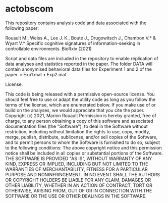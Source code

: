 # actobscom
This repository contains analysis code and data associated with the following paper:

Rouault M., Weiss A., Lee J. K., Bouté J., Drugowitsch J., Chambon V.* &amp; Wyart V.* Specific cognitive signatures of information-seeking in controllable environments. BioRxiv (2021)

Script and data files are included in the repository to enable replication of data analyses and statistics reported in the paper.
The folder DATA will contain anonymised behavioral data files for Experiment 1 and 2 of the paper. 
•	Exp1.mat
•	Exp2.mat

License.

This code is being released with a permissive open-source license. You should feel free to use or adapt the utility code as long as you follow the terms of the license, which are enumerated below. If you make use of or build on the analyses, we would appreciate that you cite the paper.
Copyright (c) 2021, Marion Rouault
Permission is hereby granted, free of charge, to any person obtaining a copy of this software and associated documentation files (the "Software"), to deal in the Software without restriction, including without limitation the rights to use, copy, modify, merge, publish, distribute, sublicense, and/or sell copies of the Software, and to permit persons to whom the Software is furnished to do so, subject to the following conditions:
The above copyright notice and this permission notice shall be included in all copies or substantial portions of the Software.
THE SOFTWARE IS PROVIDED "AS IS", WITHOUT WARRANTY OF ANY KIND, EXPRESS OR IMPLIED, INCLUDING BUT NOT LIMITED TO THE WARRANTIES OF MERCHANTABILITY, FITNESS FOR A PARTICULAR PURPOSE AND NONINFRINGEMENT. IN NO EVENT SHALL THE AUTHORS OR COPYRIGHT HOLDERS BE LIABLE FOR ANY CLAIM, DAMAGES OR OTHER LIABILITY, WHETHER IN AN ACTION OF CONTRACT, TORT OR OTHERWISE, ARISING FROM, OUT OF OR IN CONNECTION WITH THE SOFTWARE OR THE USE OR OTHER DEALINGS IN THE SOFTWARE.
